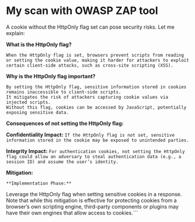 # My scan with OWASP ZAP tool

A cookie without the HttpOnly flag set can pose security risks. Let me explain:

**What is the HttpOnly flag?**
```The HttpOnly flag is an attribute set on a cookie that prevents client-side JavaScript from accessing the cookie’s value.
When the HttpOnly flag is set, browsers prevent scripts from reading or setting the cookie value, making it harder for attackers to exploit certain client-side attacks, such as cross-site scripting (XSS).
```

**Why is the HttpOnly flag important?**
```
By setting the HttpOnly flag, sensitive information stored in cookies remains inaccessible to client-side scripts.
It mitigates the risk of attackers capturing cookie values via injected scripts.
Without this flag, cookies can be accessed by JavaScript, potentially exposing sensitive data.
```
**Consequences of not setting the HttpOnly flag:**

**Confidentiality Impact:** 
```If the HttpOnly flag is not set, sensitive information stored in the cookie may be exposed to unintended parties.```

**Integrity Impact:** 
```For authentication cookies, not setting the HttpOnly flag could allow an adversary to steal authentication data (e.g., a session ID) and assume the user’s identity.```

**Mitigation:**
```
**Implementation Phase:**
```
Leverage the HttpOnly flag when setting sensitive cookies in a response.
Note that while this mitigation is effective for protecting cookies from a browser’s own scripting engine, third-party components or plugins may have their own engines that allow access to cookies.```
```
